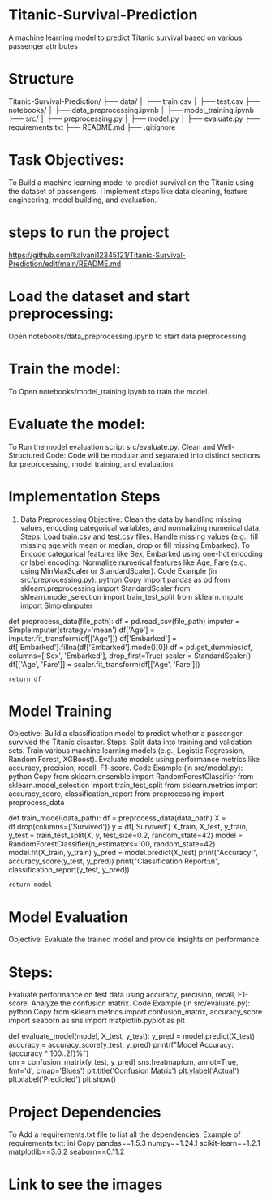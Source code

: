 # Titanic-Survival-Prediction
A machine learning model to predict Titanic survival based on various passenger attributes

# Structure
Titanic-Survival-Prediction/
├── data/
│   ├── train.csv
│   ├── test.csv
├── notebooks/
│   ├── data_preprocessing.ipynb
│   ├── model_training.ipynb
├── src/
│   ├── preprocessing.py
│   ├── model.py
│   ├── evaluate.py
├── requirements.txt
├── README.md
├── .gitignore

# Task Objectives:
To Build a machine learning model to predict survival on the Titanic using the dataset of passengers.
I Implement steps like data cleaning, feature engineering, model building, and evaluation.
# steps to run the project
https://github.com/kalyani12345121/Titanic-Survival-Prediction/edit/main/README.md

# Load the dataset and start preprocessing:
Open notebooks/data_preprocessing.ipynb to start data preprocessing.
# Train the model:
 To Open notebooks/model_training.ipynb to train the model.
# Evaluate the model:
To Run the model evaluation script src/evaluate.py.
Clean and Well-Structured Code:
Code will be modular and separated into distinct sections for preprocessing, model training, and evaluation.

# Implementation Steps
1. Data Preprocessing
Objective: Clean the data by handling missing values, encoding categorical variables, and normalizing numerical data.
Steps:
Load train.csv and test.csv files.
Handle missing values (e.g., fill missing age with mean or median, drop or fill missing Embarked).
To Encode categorical features like Sex, Embarked using one-hot encoding or label encoding.
Normalize numerical features like Age, Fare (e.g., using MinMaxScaler or StandardScaler).
Code Example (in src/preprocessing.py):
python
Copy
import pandas as pd
from sklearn.preprocessing import StandardScaler
from sklearn.model_selection import train_test_split
from sklearn.impute import SimpleImputer

def preprocess_data(file_path):
    df = pd.read_csv(file_path)
    imputer = SimpleImputer(strategy='mean')
    df['Age'] = imputer.fit_transform(df[['Age']])
    df['Embarked'] = df['Embarked'].fillna(df['Embarked'].mode()[0])
      df = pd.get_dummies(df, columns=['Sex', 'Embarked'], drop_first=True)
          scaler = StandardScaler()
    df[['Age', 'Fare']] = scaler.fit_transform(df[['Age', 'Fare']])
    
    return df
    
# Model Training
Objective: Build a classification model to predict whether a passenger survived the Titanic disaster.
Steps:
Split data into training and validation sets.
Train various machine learning models (e.g., Logistic Regression, Random Forest, XGBoost).
Evaluate models using performance metrics like accuracy, precision, recall, F1-score.
Code Example (in src/model.py):
python
Copy
from sklearn.ensemble import RandomForestClassifier
from sklearn.model_selection import train_test_split
from sklearn.metrics import accuracy_score, classification_report
from preprocessing import preprocess_data

def train_model(data_path):
    df = preprocess_data(data_path)
    X = df.drop(columns=['Survived'])
    y = df['Survived']
      X_train, X_test, y_train, y_test = train_test_split(X, y, test_size=0.2, random_state=42)
       model = RandomForestClassifier(n_estimators=100, random_state=42)
    model.fit(X_train, y_train)
        y_pred = model.predict(X_test)
           print("Accuracy:", accuracy_score(y_test, y_pred))
    print("Classification Report:\n", classification_report(y_test, y_pred))
    
    return model

# Model Evaluation
Objective: Evaluate the trained model and provide insights on performance.
# Steps:
Evaluate performance on test data using accuracy, precision, recall, F1-score.
Analyze the confusion matrix.
Code Example (in src/evaluate.py):
python
Copy
from sklearn.metrics import confusion_matrix, accuracy_score
import seaborn as sns
import matplotlib.pyplot as plt

def evaluate_model(model, X_test, y_test):
    y_pred = model.predict(X_test)
    accuracy = accuracy_score(y_test, y_pred)
    print(f"Model Accuracy: {accuracy * 100:.2f}%")  
    cm = confusion_matrix(y_test, y_pred)
    sns.heatmap(cm, annot=True, fmt='d', cmap='Blues')
    plt.title('Confusion Matrix')
    plt.ylabel('Actual')
    plt.xlabel('Predicted')
    plt.show()
# Project Dependencies
To Add a requirements.txt file to list all the dependencies.
Example of requirements.txt:
ini
Copy
pandas==1.5.3
numpy==1.24.1
scikit-learn==1.2.1
matplotlib==3.6.2
seaborn==0.11.2

# Link to see the images


